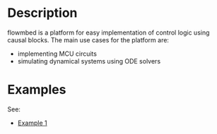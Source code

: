 # Description

flowmbed is a platform for easy implementation of control logic using causal blocks. The main use cases for the platform are:
  - implementing MCU circuits
  - simulating dynamical systems using ODE solvers

# Examples

See:

  - [Example 1](systems/examples/54_temperature.yaml)
